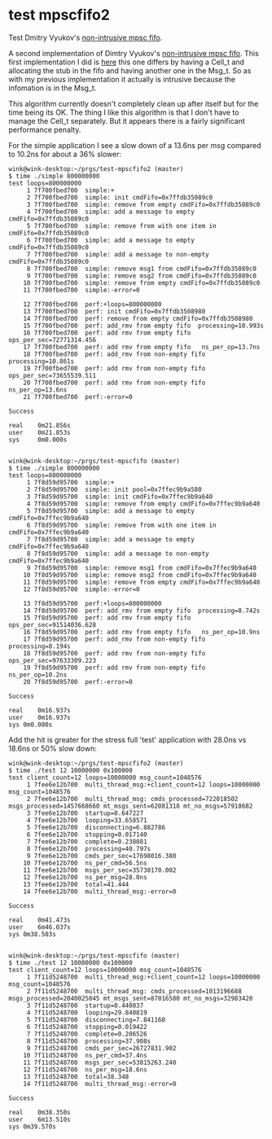 test mpscfifo2
===

Test Dmitry Vyukov's [non-intrusive mpsc fifo](http://www.1024cores.net/home/lock-free-algorithms/queues/non-intrusive-mpsc-node-based-queue).

A second implementation of Dimtry Vyukov's [non-intrusive mpsc fifo](http://www.1024cores.net/home/lock-free-algorithms/queues/non-intrusive-mpsc-node-based-queue).
This first implementation I did is [here](https://github.com/winksaville/test-mpscfifo)
this one differs by having a Cell_t and allocating the stub in the fifo
and having another one in the Msg_t. So as with my previous implementation
it actually is intrusive because the infomation is in the Msg_t.

This algorithm currently doesn't completely clean up after itself but
for the time being its OK. The thing I like this algorithm is that I
don't have to manage the Cell_t separately. But it appears there is
a fairly significant performance penalty.

For the simple application I see a slow down of a 13.6ns per msg
compared to 10.2ns for about a 36% slower:
```
wink@wink-desktop:~/prgs/test-mpscfifo2 (master)
$ time ./simple 800000000
test loops=800000000
     1 7f700fbed700  simple:+
     2 7f700fbed700  simple: init cmdFifo=0x7ffdb35089c0
     3 7f700fbed700  simple: remove from empty cmdFifo=0x7ffdb35089c0
     4 7f700fbed700  simple: add a message to empty cmdFifo=0x7ffdb35089c0
     5 7f700fbed700  simple: remove from with one item in cmdFifo=0x7ffdb35089c0
     6 7f700fbed700  simple: add a message to empty cmdFifo=0x7ffdb35089c0
     7 7f700fbed700  simple: add a message to non-empty cmdFifo=0x7ffdb35089c0
     8 7f700fbed700  simple: remove msg1 from cmdFifo=0x7ffdb35089c0
     9 7f700fbed700  simple: remove msg2 from cmdFifo=0x7ffdb35089c0
    10 7f700fbed700  simple: remove from empty cmdFifo=0x7ffdb35089c0
    11 7f700fbed700  simple:-error=0

    12 7f700fbed700  perf:+loops=800000000
    13 7f700fbed700  perf: init cmdFifo=0x7ffdb3508980
    14 7f700fbed700  perf: remove from empty cmdFifo=0x7ffdb3508980
    15 7f700fbed700  perf: add_rmv from empty fifo  processing=10.993s
    16 7f700fbed700  perf: add rmv from empty fifo ops_per_sec=72771314.456
    17 7f700fbed700  perf: add rmv from empty fifo   ns_per_op=13.7ns
    18 7f700fbed700  perf: add_rmv from non-empty fifo  processing=10.861s
    19 7f700fbed700  perf: add rmv from non-empty fifo ops_per_sec=73655539.511
    20 7f700fbed700  perf: add rmv from non-empty fifo   ns_per_op=13.6ns
    21 7f700fbed700  perf:-error=0

Success

real    0m21.856s
user    0m21.853s
sys     0m0.000s


wink@wink-desktop:~/prgs/test-mpscfifo (master)
$ time ./simple 800000000
test loops=800000000
     1 7f8d59d95700  simple:+
     2 7f8d59d95700  simple: init pool=0x7ffec9b9a580
     3 7f8d59d95700  simple: init cmdFifo=0x7ffec9b9a640
     4 7f8d59d95700  simple: remove from empty cmdFifo=0x7ffec9b9a640
     5 7f8d59d95700  simple: add a message to empty cmdFifo=0x7ffec9b9a640
     6 7f8d59d95700  simple: remove from with one item in cmdFifo=0x7ffec9b9a640
     7 7f8d59d95700  simple: add a message to empty cmdFifo=0x7ffec9b9a640
     8 7f8d59d95700  simple: add a message to non-empty cmdFifo=0x7ffec9b9a640
     9 7f8d59d95700  simple: remove msg1 from cmdFifo=0x7ffec9b9a640
    10 7f8d59d95700  simple: remove msg2 from cmdFifo=0x7ffec9b9a640
    11 7f8d59d95700  simple: remove from empty cmdFifo=0x7ffec9b9a640
    12 7f8d59d95700  simple:-error=0

    13 7f8d59d95700  perf:+loops=800000000
    14 7f8d59d95700  perf: add_rmv from empty fifo  processing=8.742s
    15 7f8d59d95700  perf: add rmv from empty fifo ops_per_sec=91514036.628
    16 7f8d59d95700  perf: add rmv from empty fifo   ns_per_op=10.9ns
    17 7f8d59d95700  perf: add_rmv from non-empty fifo  processing=8.194s
    18 7f8d59d95700  perf: add rmv from non-empty fifo ops_per_sec=97633309.223
    19 7f8d59d95700  perf: add rmv from non-empty fifo   ns_per_op=10.2ns
    20 7f8d59d95700  perf:-error=0

Success

real	0m16.937s
user	0m16.937s
sys	0m0.000s
```

Add the hit is greater for the stress full 'test' application with
28.0ns vs 18.6ns or 50% slow down:
```
wink@wink-desktop:~/prgs/test-mpscfifo2 (master)
$ time ./test 12 10000000 0x100000
test client_count=12 loops=10000000 msg_count=1048576
     1 7fee6e12b700  multi_thread_msg:+client_count=12 loops=10000000 msg_count=1048576
     2 7fee6e12b700  multi_thread_msg: cmds_processed=722018502 msgs_processed=1457668660 mt_msgs_sent=62081318 mt_no_msgs=57918682
     3 7fee6e12b700  startup=0.647227
     4 7fee6e12b700  looping=33.658571
     5 7fee6e12b700  disconnecting=6.882786
     6 7fee6e12b700  stopping=0.017140
     7 7fee6e12b700  complete=0.238081
     8 7fee6e12b700  processing=40.797s
     9 7fee6e12b700  cmds_per_sec=17698016.380
    10 7fee6e12b700  ns_per_cmd=56.5ns
    11 7fee6e12b700  msgs_per_sec=35730170.002
    12 7fee6e12b700  ns_per_msg=28.0ns
    13 7fee6e12b700  total=41.444
    14 7fee6e12b700  multi_thread_msg:-error=0

Success

real	0m41.473s
user	6m46.037s
sys	0m38.503s


wink@wink-desktop:~/prgs/test-mpscfifo (master)
$ time ./test 12 10000000 0x100000
test client_count=12 loops=10000000 msg_count=1048576
     1 7f11d5248700  multi_thread_msg:+client_count=12 loops=10000000 msg_count=1048576
     2 7f11d5248700  multi_thread_msg: cmds_processed=1013196688 msgs_processed=2040025045 mt_msgs_sent=87016580 mt_no_msgs=32983420
     3 7f11d5248700  startup=0.440037
     4 7f11d5248700  looping=29.840819
     5 7f11d5248700  disconnecting=7.841160
     6 7f11d5248700  stopping=0.019422
     7 7f11d5248700  complete=0.206526
     8 7f11d5248700  processing=37.908s
     9 7f11d5248700  cmds_per_sec=26727831.902
    10 7f11d5248700  ns_per_cmd=37.4ns
    11 7f11d5248700  msgs_per_sec=53815263.240
    12 7f11d5248700  ns_per_msg=18.6ns
    13 7f11d5248700  total=38.348
    14 7f11d5248700  multi_thread_msg:-error=0

Success

real	0m38.350s
user	6m13.510s
sys	0m39.570s
```
